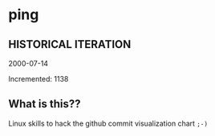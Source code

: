 # ping

## HISTORICAL ITERATION
2000-07-14

Incremented: 1138

## What is this?? 
Linux skills to hack the github commit visualization chart `;-)`
